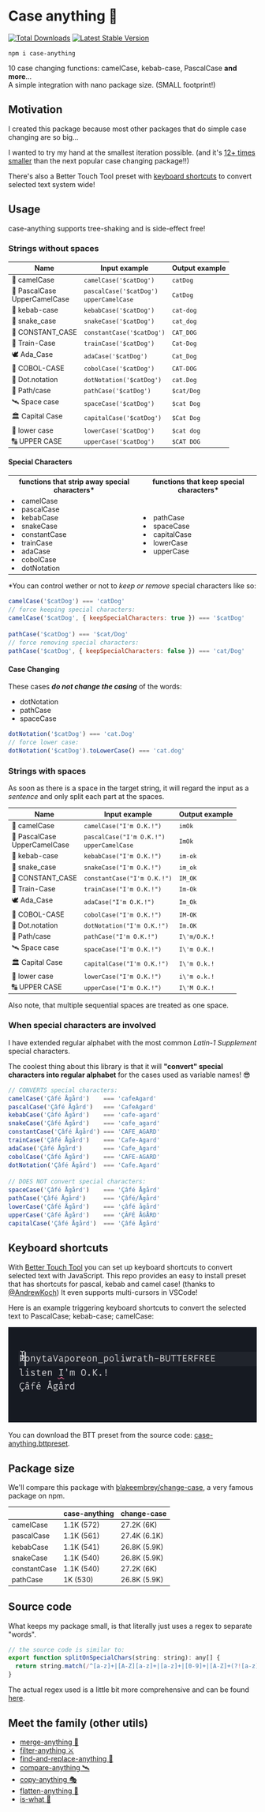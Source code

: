 # Case anything 🐫

<a href="https://www.npmjs.com/package/case-anything"><img src="https://img.shields.io/npm/v/case-anything.svg" alt="Total Downloads"></a>
<a href="https://www.npmjs.com/package/case-anything"><img src="https://img.shields.io/npm/dw/case-anything.svg" alt="Latest Stable Version"></a>

```
npm i case-anything
```

10 case changing functions: camelCase, kebab-case, PascalCase **and more**...<br />
A simple integration with nano package size. (SMALL footprint!)

## Motivation

I created this package because most other packages that do simple case changing are so big...

I wanted to try my hand at the smallest iteration possible. (and it's [12+ times smaller](#package-size) than the next popular case changing package!!)

There's also a Better Touch Tool preset with [keyboard shortcuts](#keyboard-shortcuts) to convert selected text system wide!

## Usage

case-anything supports tree-shaking and is side-effect free!

### Strings without spaces

| Name                              | Input example                                 | Output example |
| --------------------------------- | --------------------------------------------- | -------------- |
| 🐪 camelCase                      | `camelCase('$catDog')`                        | `catDog`       |
| 🐫 PascalCase<br />UpperCamelCase | `pascalCase('$catDog')`<br />`upperCamelCase` | `CatDog`       |
| 🥙 kebab-case                     | `kebabCase('$catDog')`                        | `cat-dog`      |
| 🐍 snake_case                     | `snakeCase('$catDog')`                        | `cat_dog`      |
| 📣 CONSTANT_CASE                  | `constantCase('$catDog')`                     | `CAT_DOG`      |
| 🚂 Train-Case                     | `trainCase('$catDog')`                        | `Cat-Dog`      |
| 🕊 Ada_Case                        | `adaCase('$catDog')`                          | `Cat_Dog`      |
| 👔 COBOL-CASE                     | `cobolCase('$catDog')`                        | `CAT-DOG`      |
| 📍 Dot.notation                   | `dotNotation('$catDog')`                      | `cat.Dog`      |
| 📂 Path/case                      | `pathCase('$catDog')`                         | `$cat/Dog`     |
| 🛰 Space case                      | `spaceCase('$catDog')`                        | `$cat Dog`     |
| 🏛 Capital Case                    | `capitalCase('$catDog')`                      | `$Cat Dog`     |
| 🔡 lower case                     | `lowerCase('$catDog')`                        | `$cat dog`     |
| 🔠 UPPER CASE                     | `upperCase('$catDog')`                        | `$CAT DOG`     |

#### Special Characters

<table>
  <tr>
    <th>functions that <strong>strip away special characters*</strong></th>
    <th>functions that <strong>keep special characters*</strong></th>
  </tr>
  <tr>
    <td>
      <li>camelCase</li>
      <li>pascalCase</li>
      <li>kebabCase</li>
      <li>snakeCase</li>
      <li>constantCase</li>
      <li>trainCase</li>
      <li>adaCase</li>
      <li>cobolCase</li>
      <li>dotNotation</li>
    </td>
    <td>
      <li>pathCase</li>
      <li>spaceCase</li>
      <li>capitalCase</li>
      <li>lowerCase</li>
      <li>upperCase</li>
    </td>
  </tr>
</table>

\*You can control wether or not to _keep or remove_ special characters like so:

```js
camelCase('$catDog') === 'catDog'
// force keeping special characters:
camelCase('$catDog', { keepSpecialCharacters: true }) === '$catDog'

pathCase('$catDog') === '$cat/Dog'
// force removing special characters:
pathCase('$catDog', { keepSpecialCharacters: false }) === 'cat/Dog'
```

#### Case Changing

These cases _**do not change the casing**_ of the words:

- dotNotation
- pathCase
- spaceCase

```js
dotNotation('$catDog') === 'cat.Dog'
// force lower case:
dotNotation('$catDog').toLowerCase() === 'cat.dog'
```

### Strings with spaces

As soon as there is a space in the target string, it will regard the input as a _sentence_ and only split each part at the spaces.

| Name                              | Input example                                   | Output example |
| --------------------------------- | ----------------------------------------------- | -------------- |
| 🐪 camelCase                      | `camelCase("I'm O.K.!")`                        | `imOk`         |
| 🐫 PascalCase<br />UpperCamelCase | `pascalCase("I'm O.K.!")`<br />`upperCamelCase` | `ImOk`         |
| 🥙 kebab-case                     | `kebabCase("I'm O.K.!")`                        | `im-ok`        |
| 🐍 snake_case                     | `snakeCase("I'm O.K.!")`                        | `im_ok`        |
| 📣 CONSTANT_CASE                  | `constantCase("I'm O.K.!")`                     | `IM_OK`        |
| 🚂 Train-Case                     | `trainCase("I'm O.K.!")`                        | `Im-Ok`        |
| 🕊 Ada_Case                        | `adaCase("I'm O.K.!")`                          | `Im_Ok`        |
| 👔 COBOL-CASE                     | `cobolCase("I'm O.K.!")`                        | `IM-OK`        |
| 📍 Dot.notation                   | `dotNotation("I'm O.K.!")`                      | `Im.OK`        |
| 📂 Path/case                      | `pathCase("I'm O.K.!")`                         | `I\'m/O.K.!`   |
| 🛰 Space case                      | `spaceCase("I'm O.K.!")`                        | `I\'m O.K.!`   |
| 🏛 Capital Case                    | `capitalCase("I'm O.K.!")`                      | `I\'m O.k.!`   |
| 🔡 lower case                     | `lowerCase("I'm O.K.!")`                        | `i\'m o.k.!`   |
| 🔠 UPPER CASE                     | `upperCase("I'm O.K.!")`                        | `I\'M O.K.!`   |

Also note, that multiple sequential spaces are treated as one space.

### When special characters are involved

I have extended regular alphabet with the most common _Latin-1 Supplement_ special characters.

The coolest thing about this library is that it will **"convert" special characters into regular alphabet** for the cases used as variable names! 😎

<!-- prettier-ignore-start -->
```js
// CONVERTS special characters:
camelCase('Çâfé Ågård')    === 'cafeAgard'
pascalCase('Çâfé Ågård')   === 'CafeAgard'
kebabCase('Çâfé Ågård')    === 'cafe-agard'
snakeCase('Çâfé Ågård')    === 'cafe_agard'
constantCase('Çâfé Ågård') === 'CAFE_AGARD'
trainCase('Çâfé Ågård')    === 'Cafe-Agard'
adaCase('Çâfé Ågård')      === 'Cafe_Agard'
cobolCase('Çâfé Ågård')    === 'CAFE-AGARD'
dotNotation('Çâfé Ågård')  === 'Cafe.Agard'

// DOES NOT convert special characters:
spaceCase('Çâfé Ågård')    === 'Çâfé Ågård'
pathCase('Çâfé Ågård')     === 'Çâfé/Ågård'
lowerCase('Çâfé Ågård')    === 'çâfé ågård'
upperCase('Çâfé Ågård')    === 'ÇÂFÉ ÅGÅRD'
capitalCase('Çâfé Ågård')  === 'Çâfé Ågård'
```
<!-- prettier-ignore-end -->

## Keyboard shortcuts

With [Better Touch Tool](https://folivora.ai) you can set up keyboard shortcuts to convert selected text with JavaScript. This repo provides an easy to install preset that has shortcuts for pascal, kebab and camel case! (thanks to [@AndrewKoch](https://github.com/AndrewKoch)) It even supports multi-cursors in VSCode!

Here is an example triggering keyboard shortcuts to convert the selected text to PascalCase; kebab-case; camelCase:

![keyboard shortcuts example](.media/case-anything%20VSCode.gif?raw=true)

You can download the BTT preset from the source code: [case-anything.bttpreset](case-anything.bttpreset).

## Package size

We'll compare this package with [blakeembrey/change-case](https://github.com/blakeembrey/change-case), a very famous package on npm.

|              | case-anything | change-case  |
| ------------ | ------------- | ------------ |
| camelCase    | 1.1K (572)    | 27.2K (6K)   |
| pascalCase   | 1.1K (561)    | 27.4K (6.1K) |
| kebabCase    | 1.1K (541)    | 26.8K (5.9K) |
| snakeCase    | 1.1K (540)    | 26.8K (5.9K) |
| constantCase | 1.1K (540)    | 27.2K (6K)   |
| pathCase     | 1K (530)      | 26.8K (5.9K) |

## Source code

What keeps my package small, is that literally just uses a regex to separate "words".

```js
// the source code is similar to:
export function splitOnSpecialChars(string: string): any[] {
  return string.match(/^[a-z]+|[A-Z][a-z]+|[a-z]+|[0-9]+|[A-Z]+(?![a-z])/g)
}
```

The actual regex used is a little bit more comprehensive and can be found [here](https://github.com/mesqueeb/case-anything/blob/production/src/utils.ts#L7).

## Meet the family (other utils)

- [merge-anything 🥡](https://github.com/mesqueeb/merge-anything)
- [filter-anything ⚔️](https://github.com/mesqueeb/filter-anything)
- [find-and-replace-anything 🎣](https://github.com/mesqueeb/find-and-replace-anything)
- [compare-anything 🛰](https://github.com/mesqueeb/compare-anything)
- [copy-anything 🎭](https://github.com/mesqueeb/copy-anything)
- [flatten-anything 🏏](https://github.com/mesqueeb/flatten-anything)
- [is-what 🙉](https://github.com/mesqueeb/is-what)
